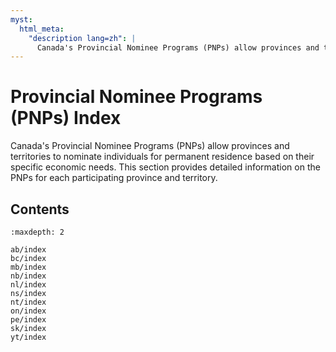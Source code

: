 ```yaml
---
myst:
  html_meta:
    "description lang=zh": |
      Canada's Provincial Nominee Programs (PNPs) allow provinces and territories to nominate individuals for permanent residence based on their specific economic needs. This section provides detailed information on the PNPs for each participating province and territory.
---
```



# Provincial Nominee Programs (PNPs) Index

Canada's Provincial Nominee Programs (PNPs) allow provinces and territories to nominate individuals for permanent residence based on their specific economic needs. This section provides detailed information on the PNPs for each participating province and territory.

## Contents

```{toctree}
:maxdepth: 2

ab/index
bc/index
mb/index
nb/index
nl/index
ns/index
nt/index
on/index
pe/index
sk/index
yt/index
```
